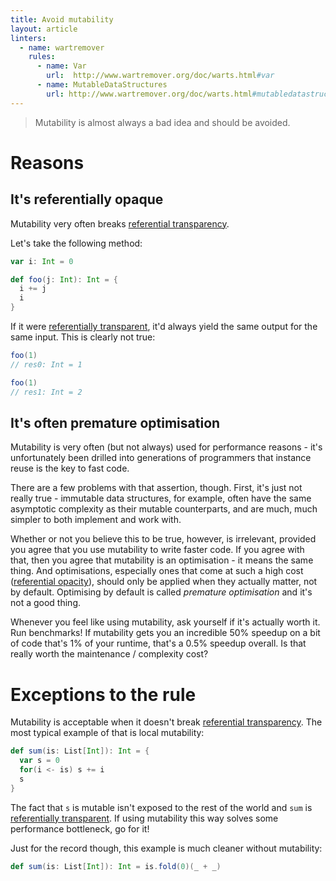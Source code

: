 ```yaml
---
title: Avoid mutability
layout: article
linters:
  - name: wartremover
    rules:
      - name: Var
        url:  http://www.wartremover.org/doc/warts.html#var
      - name: MutableDataStructures
        url: http://www.wartremover.org/doc/warts.html#mutabledatastructures
---
```


> Mutability is almost always a bad idea and should be avoided.

# Reasons

## It's referentially opaque

Mutability very often breaks [referential transparency][reftrans].

Let's take the following method:

```scala
var i: Int = 0

def foo(j: Int): Int = {
  i += j
  i
}
```

If it were [referentially transparent][reftrans], it'd always yield the same output for the same input. This is clearly not true:

```scala
foo(1)
// res0: Int = 1

foo(1)
// res1: Int = 2
```


## It's often premature optimisation

Mutability is very often (but not always) used for performance reasons - it's unfortunately been drilled into generations of programmers that instance reuse is the key to fast code.

There are a few problems with that assertion, though. First, it's just not really true - immutable data structures, for example, often have the same asymptotic complexity as their mutable counterparts, and are much, much simpler to both implement and work with.

Whether or not you believe this to be true, however, is irrelevant, provided you agree that you use mutability to write faster code. If you agree with that, then you agree that mutability is an optimisation - it means the same thing. And optimisations, especially ones that come at such a high cost ([referential opacity][reftrans]), should only be applied when they actually matter, not by default. Optimising by default is called _premature optimisation_ and it's not a good thing.

Whenever you feel like using mutability, ask yourself if it's actually worth it. Run benchmarks! If mutability gets you an incredible 50% speedup on a bit of code that's 1% of your runtime, that's a 0.5% speedup overall. Is that really worth the maintenance / complexity cost?

# Exceptions to the rule

Mutability is acceptable when it doesn't break [referential transparency][reftrans]. The most typical example of that is local mutability:

```scala
def sum(is: List[Int]): Int = {
  var s = 0
  for(i <- is) s += i
  s
}
```

The fact that `s` is mutable isn't exposed to the rest of the world and `sum` is [referentially transparent][reftrans]. If using mutability this way solves some performance bottleneck, go for it!

Just for the record though, this example is much cleaner without mutability:

```scala
def sum(is: List[Int]): Int = is.fold(0)(_ + _)
```


[reftrans]:../definitions/referential_transparency.html

